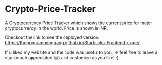 # Crypto-Price-Tracker

A Cryptocurrency Price Tracker which shows the current price for major cryptocurrency in the world. Price is shown in INR.

Checkout the link to see the deployed version: https://theprogramminggang.github.io/Starbucks-Frontend-clone/

If u liked my website and the code was useful to you, => feel free to leave a star (much appreciated 😃) and customize as you like! :)



